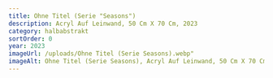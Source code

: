 ```yaml
---
title: Ohne Titel (Serie "Seasons")
description: Acryl Auf Leinwand, 50 Cm X 70 Cm, 2023
category: halbabstrakt
sortOrder: 0
year: 2023
imageUrl: /uploads/Ohne Titel (Serie Seasons).webp"
imageAlt: Ohne Titel (Serie Seasons), Acryl Auf Leinwand, 50 Cm X 70 Cm, 2023
---
```

